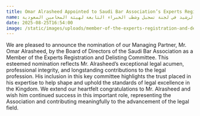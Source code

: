 ```yaml
---
title: Omar Alrasheed Appointed to Saudi Bar Association’s Experts Registration and Delisting Committee
name: تعيين عمر الرشيد في لجنة تسجيل وشطب الخبراء التابعة لهيئة المحامين السعودية
date: 2025-08-25T16:54:00
image: /static/images/uploads/member-of-the-experts-registration-and-delisting-committee_raw.jpg
---
```

We are pleased to announce the nomination of our Managing Partner, Mr. Omar Alrasheed, by the Board of Directors of the Saudi Bar Association as a Member of the Experts Registration and Delisting Committee. This esteemed nomination reflects Mr. Alrasheed’s exceptional legal acumen, professional integrity, and longstanding contributions to the legal profession. His inclusion in this key committee highlights the trust placed in his expertise to help shape and uphold the standards of legal excellence in the Kingdom. We extend our heartfelt congratulations to Mr. Alrasheed and wish him continued success in this important role, representing the Association and contributing meaningfully to the advancement of the legal field.
